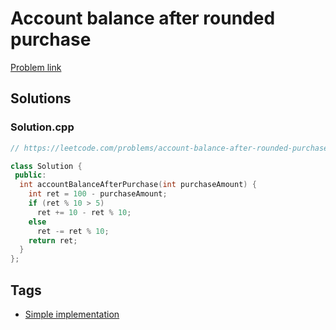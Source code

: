 # Account balance after rounded purchase

[Problem link](https://leetcode.com/problems/account-balance-after-rounded-purchase/)

## Solutions


### Solution.cpp
```cpp
// https://leetcode.com/problems/account-balance-after-rounded-purchase/

class Solution {
 public:
  int accountBalanceAfterPurchase(int purchaseAmount) {
    int ret = 100 - purchaseAmount;
    if (ret % 10 > 5)
      ret += 10 - ret % 10;
    else
      ret -= ret % 10;
    return ret;
  }
};
```
## Tags

* [Simple implementation](/Collections/simple-implementation.md#simple-implementation)
